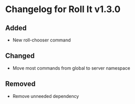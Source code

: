 # Changelog for Roll It v1.3.0

## Added

* New roll-chooser command

## Changed

* Move most commands from global to server namespace

## Removed

* Remove unneeded dependency
